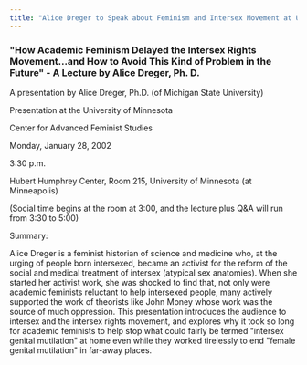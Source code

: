 ```yaml
---
title: "Alice Dreger to Speak about Feminism and Intersex Movement at University of Minnesota"
---
```


  


### "How Academic Feminism Delayed the Intersex Rights Movement...and How to Avoid This Kind of Problem in the Future" - A Lecture by Alice Dreger, Ph. D.

  


  
A presentation by Alice Dreger, Ph.D. (of Michigan State University)  


  
Presentation at the University of Minnesota  
  
Center for Advanced Feminist Studies  
  
Monday, January 28, 2002  
  
3:30 p.m.  
  
Hubert Humphrey Center, Room 215, University of Minnesota (at Minneapolis)  


  
(Social time begins at the room at 3:00, and the lecture plus Q&A will run from 3:30 to 5:00)  


  
Summary:  
<p class=m2>

  
Alice Dreger is a feminist historian of science and medicine who, at the urging of people born intersexed, became an activist for the reform of the social and medical treatment of intersex (atypical sex anatomies). When she started her activist work, she was shocked to find that, not only were academic feminists reluctant to help intersexed people, many actively supported the work of theorists like John Money whose work was the source of much oppression. This presentation introduces the audience to intersex and the intersex rights movement, and explores why it took so long for academic feminists to help stop what could fairly be termed "intersex genital mutilation" at home even while they worked tirelessly to end "female genital mutilation" in far-away places.  
</p>